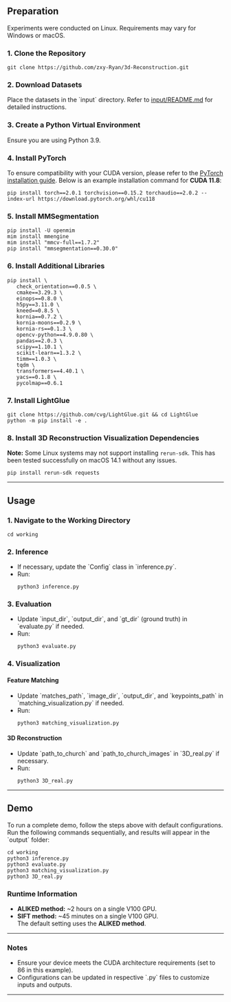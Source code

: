 ## **Preparation**

Experiments were conducted on Linux. Requirements may vary for Windows or macOS.

### **1. Clone the Repository**
```
git clone https://github.com/zxy-Ryan/3d-Reconstruction.git
```

### **2. Download Datasets**
Place the datasets in the \`input\` directory. Refer to [input/README.md](input/README.md) for detailed instructions.

### **3. Create a Python Virtual Environment**
Ensure you are using Python 3.9.

### **4. Install PyTorch**
To ensure compatibility with your CUDA version, please refer to the [PyTorch installation guide](https://pytorch.org/get-started/locally/). Below is an example installation command for **CUDA 11.8**:
```
pip install torch==2.0.1 torchvision==0.15.2 torchaudio==2.0.2 --index-url https://download.pytorch.org/whl/cu118
```

### **5. Install MMSegmentation**
```
pip install -U openmim
mim install mmengine
mim install "mmcv-full==1.7.2"
pip install "mmsegmentation==0.30.0"
```

### **6. Install Additional Libraries**
```
pip install \
   check_orientation==0.0.5 \
   cmake==3.29.3 \
   einops==0.8.0 \
   h5py==3.11.0 \
   kneed==0.8.5 \
   kornia==0.7.2 \
   kornia-moons==0.2.9 \
   kornia-rs==0.1.3 \
   opencv-python==4.9.0.80 \
   pandas==2.0.3 \
   scipy==1.10.1 \
   scikit-learn==1.3.2 \
   timm==1.0.3 \
   tqdm \
   transformers==4.40.1 \
   yacs==0.1.8 \
   pycolmap==0.6.1
```

### **7. Install LightGlue**
```
git clone https://github.com/cvg/LightGlue.git && cd LightGlue
python -m pip install -e .
```

### **8. Install 3D Reconstruction Visualization Dependencies**
**Note:** Some Linux systems may not support installing `rerun-sdk`. This has been tested successfully on macOS 14.1 without any issues.
```
pip install rerun-sdk requests
```

---

## **Usage**

### **1. Navigate to the Working Directory**
```
cd working
```

### **2. Inference**
- If necessary, update the \`Config\` class in \`inference.py\`. 
- Run:
  ```
  python3 inference.py
  ```

### **3. Evaluation**
- Update \`input_dir\`, \`output_dir\`, and \`gt_dir\` (ground truth) in \`evaluate.py\` if needed.  
- Run:
  ```
  python3 evaluate.py
  ```

### **4. Visualization**

#### **Feature Matching**
- Update \`matches_path\`, \`image_dir\`, \`output_dir\`, and \`keypoints_path\` in \`matching_visualization.py\` if needed.  
- Run:
  ```
  python3 matching_visualization.py
  ```

#### **3D Reconstruction**
- Update \`path_to_church\` and \`path_to_church_images\` in \`3D_real.py\` if necessary.  
- Run:
  ```
  python3 3D_real.py
  ```

---

## **Demo**

To run a complete demo, follow the steps above with default configurations. Run the following commands sequentially, and results will appear in the \`output\` folder:

```
cd working
python3 inference.py
python3 evaluate.py
python3 matching_visualization.py
python3 3D_real.py
```

### **Runtime Information**
- **ALIKED method:** ~2 hours on a single V100 GPU.
- **SIFT method:** ~45 minutes on a single V100 GPU.  
The default setting uses the **ALIKED method**.

---

### **Notes**
- Ensure your device meets the CUDA architecture requirements (set to 86 in this example).
- Configurations can be updated in respective \`.py\` files to customize inputs and outputs.

---

